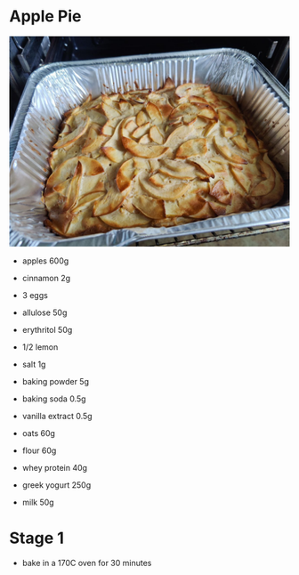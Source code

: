 # Apple Pie

![Apple Pie](./photo.jpg)

* apples 600g
* cinnamon 2g

* 3 eggs
* allulose 50g
* erythritol 50g
* 1/2 lemon

* salt 1g
* baking powder 5g
* baking soda 0.5g
* vanilla extract 0.5g
* oats 60g
* flour 60g
* whey protein 40g
* greek yogurt 250g
* milk 50g

# Stage 1
* bake in a 170C oven for 30 minutes
